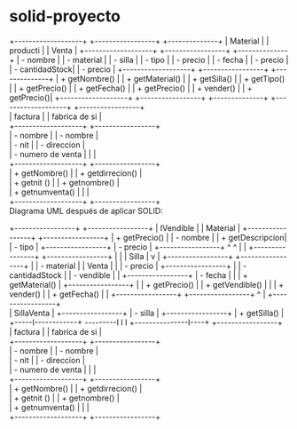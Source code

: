 # solid-proyecto

+-------------------+       +-----------------+       +--------------+ 
|     Material      |       |      producti   |       |     Venta    |
+-------------------+       +-----------------+       +--------------+
| - nombre          |       | - material      |       | - silla      |
| - tipo            |       | - precio        |       | - fecha      |
| - precio          |       | - cantidadStock|       | - precio     |
+-------------------+       +-----------------+       +--------------+
| + getNombre()     |       | + getMaterial() |       | + getSilla() |
| + getTipo()       |       | + getPrecio()   |       | + getFecha() |
| + getPrecio()     |       | + vender()      |       | + getPrecio()|
+-------------------+       +-----------------+       +--------------+
+-------------------+       +-----------------+       
|       factura      |       |  fabrica de si  |     
+-------------------+       +-----------------+       
| - nombre          |       | - nombre        |       
| - nit             |       | - direccion     |     
| - numero de venta |       |  |     
+-------------------+       +-----------------+       
| + getNombre()     |       | + getdirrecion() |       
| + getnit ()       |       | + getnombre()   |      
| + getnumventa()   |       |                 |       
+-------------------+       +-----------------+   
Diagrama UML después de aplicar SOLID:

+-----------------+       +-----------------+
|   IVendible     |       |     Material    |
+-----------------+       +-----------------+
| + getPrecio()   |       | - nombre        |
| + getDescripcion|       | - tipo          |
+-----------------+       | - precio        |
                          +-----------------+
                                ^      ^
                                |      |
                  +----------------+   +-----------------+
                  |                |   |      Silla      |
                  v                |   +-----------------+
          +-----------------+       |   | - material      |
          |     Venta       |       |   | - precio        |
          +-----------------+       |   | - cantidadStock |
          | - vendible      |       |   +-----------------+
          | - fecha         |       |   | + getMaterial() |
          +-----------------+       |   | + getPrecio()   |
          | + getVendible() |       |   | + vender()      |
          | + getFecha()    |       |   +-----------------+
          +-----------------+
                  ^
                  |
          +-----------------+      
          |    SillaVenta  |
          +-----------------+
          | - silla         |
          +-----------------+
          | + getSilla()    |    
          +-----I------------+ ---------I
               I                        I
+---------------I----+       +-----------------+       
|       factura      |       |  fabrica de si  |     
+-------------------+       +-----------------+       
| - nombre          |       | - nombre        |       
| - nit             |       | - direccion     |     
| - numero de venta |       |  |     
+-------------------+       +-----------------+       
| + getNombre()     |       | + getdirrecion() |       
| + getnit ()       |       | + getnombre()   |      
| + getnumventa()   |       |                 |       
+-------------------+       +-----------------+ 
